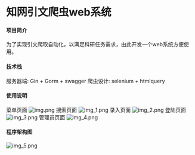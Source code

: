 # 知网引文爬虫web系统

#### 项目简介
为了实现引文爬取自动化，以满足科研任务需求，由此开发一个web系统方便使用。

#### 技术栈
服务器端: Gin + Gorm + swagger
爬虫设计: selenium + htmlquery

#### 使用说明
菜单页面
![img.png](img.png)
搜索页面
![img_1.png](img_1.png)
录入页面
![img_2.png](img_2.png)
登陆页面
![img_3.png](img_3.png)
管理员页面
![img_4.png](img_4.png)


#### 程序架构图

![img_5.png](img_5.png)
